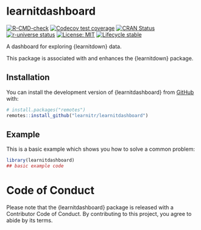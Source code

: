 # learnitdashboard

<!-- badges: start -->

[![R-CMD-check](https://github.com/learnitr/learnitdashboard/actions/workflows/R-CMD-check.yaml/badge.svg)](https://github.com/learnitr/learnitdashboard/actions/workflows/R-CMD-check.yaml)
[![Codecov test coverage](https://img.shields.io/codecov/c/github/learnitr/learnitdashboard/main.svg)](https://codecov.io/github/learnitr/learnitdashboard?branch=main)
[![CRAN Status](https://www.r-pkg.org/badges/version/learnitdashboard)](https://cran.r-project.org/package=learnitdashboard)
[![r-universe status](https://learnitr.r-universe.dev/badges/learnitdashboard)](https://learnitr.r-universe.dev/learnitdashboard)
[![License: MIT](https://img.shields.io/badge/License-MIT-yellow.svg)](https://opensource.org/licenses/MIT)
[![Lifecycle stable](https://img.shields.io/badge/lifecycle-stable-brightgreen.svg)](https://lifecycle.r-lib.org/articles/stages.html#stable)

<!-- badges: end -->


A dashboard for exploring {learnitdown} data.

This package is associated with and enhances the {learnitdown} package.


## Installation

You can install the development version of {learnitdashboard} from [GitHub](https://github.com/) with:

``` r
# install.packages("remotes")
remotes::install_github("learnitr/learnitdashboard")
```

## Example

This is a basic example which shows you how to solve a common problem:

``` r
library(learnitdashboard)
## basic example code
```

# Code of Conduct

Please note that the {learnitdashboard} package is released with a Contributor Code of Conduct. By contributing to this project, you agree to abide by its terms.
